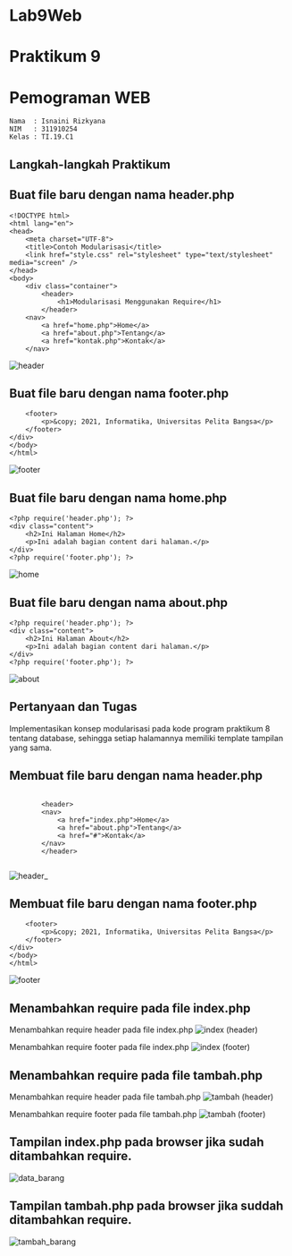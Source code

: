 # Lab9Web

# Praktikum 9

# Pemograman WEB

~~~
Nama  : Isnaini Rizkyana
NIM   : 311910254
Kelas : TI.19.C1
~~~
## Langkah-langkah Praktikum

## Buat file baru dengan nama header.php
~~~
<!DOCTYPE html>
<html lang="en">
<head>
    <meta charset="UTF-8">
    <title>Contoh Modularisasi</title>
    <link href="style.css" rel="stylesheet" type="text/stylesheet" media="screen" />
</head>
<body>
    <div class="container">
        <header>
            <h1>Modularisasi Menggunakan Require</h1>
        </header>
    <nav>
        <a href="home.php">Home</a>
        <a href="about.php">Tentang</a>
        <a href="kontak.php">Kontak</a>
    </nav>
~~~
![header](https://user-images.githubusercontent.com/81541764/121683082-17c56280-cae7-11eb-907d-c05f8a1075a8.JPG)

## Buat file baru dengan nama footer.php
~~~
    <footer>
        <p>&copy; 2021, Informatika, Universitas Pelita Bangsa</p>
    </footer>
</div>
</body>
</html>
~~~
![footer](https://user-images.githubusercontent.com/81541764/121683349-72f75500-cae7-11eb-9635-242912933b67.JPG)

## Buat file baru dengan nama home.php
~~~
<?php require('header.php'); ?>
<div class="content">
    <h2>Ini Halaman Home</h2>
    <p>Ini adalah bagian content dari halaman.</p>
</div>
<?php require('footer.php'); ?>
~~~
![home](https://user-images.githubusercontent.com/81541764/121683684-ee590680-cae7-11eb-834f-98a262197012.JPG)

## Buat file baru dengan nama about.php
~~~
<?php require('header.php'); ?>
<div class="content">
    <h2>Ini Halaman About</h2>
    <p>Ini adalah bagian content dari halaman.</p>
</div>
<?php require('footer.php'); ?>
~~~
![about](https://user-images.githubusercontent.com/81541764/121683943-40019100-cae8-11eb-9dc3-51219d83a7d8.JPG)

## Pertanyaan dan Tugas
Implementasikan konsep modularisasi pada kode program praktikum 8 tentang
database, sehingga setiap halamannya memiliki template tampilan yang sama.

## Membuat file baru dengan nama header.php
~~~

        <header>
        <nav>
            <a href="index.php">Home</a>
            <a href="about.php">Tentang</a>
            <a href="#">Kontak</a>
        </nav>
        </header>
       
~~~
![header_](https://user-images.githubusercontent.com/81541764/121776922-adc9bd80-cbb9-11eb-8e9f-171d82080a2b.JPG)

## Membuat file baru dengan nama footer.php
~~~
    <footer>
        <p>&copy; 2021, Informatika, Universitas Pelita Bangsa</p>
    </footer>
</div>
</body>
</html>
~~~
![footer](https://user-images.githubusercontent.com/81541764/121776964-e8335a80-cbb9-11eb-9525-f5b3f89502df.JPG)

## Menambahkan require pada file index.php
Menambahkan require header pada file index.php
![index (header)](https://user-images.githubusercontent.com/81541764/121777066-642da280-cbba-11eb-8c7d-ce616cfd628b.JPG)

Menambahkan require footer pada file index.php
![index (footer)](https://user-images.githubusercontent.com/81541764/121777079-760f4580-cbba-11eb-9957-dab66d6cd227.jpg)

## Menambahkan require pada file tambah.php
Menambahkan require header pada file tambah.php
![tambah (header)](https://user-images.githubusercontent.com/81541764/121777106-8f17f680-cbba-11eb-9866-f0ac36aa1916.jpg)

Menambahkan require footer pada file tambah.php
![tambah (footer)](https://user-images.githubusercontent.com/81541764/121777123-9dfea900-cbba-11eb-9967-b937561e56e6.jpg)



## Tampilan index.php pada browser jika sudah ditambahkan require.
![data_barang](https://user-images.githubusercontent.com/81541764/121767705-2a41a980-cb84-11eb-8c1e-e68143b80730.JPG)

## Tampilan tambah.php pada browser jika suddah ditambahkan require.
![tambah_barang](https://user-images.githubusercontent.com/81541764/121767873-3ed27180-cb85-11eb-9fed-de3818671219.JPG)




